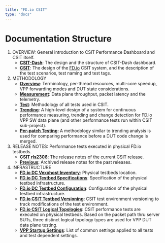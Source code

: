 ```yaml
---
title: "FD.io CSIT"
type: "docs"
---
```


# Documentation Structure

1. OVERVIEW: General introduction to CSIT Performance Dashboard and CSIT itself.
   - **[CSIT-Dash](overview/c_dash)**: The design and the structure of
     CSIT-Dash dashboard.
   - **[CSIT](overview/csit)**: The design of the [FD.io](https://fd.io/)
     CSIT system, and the description of the test scenarios, test naming and
     test tags.
2. METHODOLOGY
   - **[Overview](methodology/overview)**: Terminology, per-thread
     resources, multi-core speedup, VPP forwarding modes and DUT state
     considerations.
   - **[Measurement](methodology/measurements)**: Data plane throughput, packet
     latency and the telemetry.
   - **[Test](methodology/test)**: Methodology of all tests used in CSIT.
   - **[Trending](methodology/trending)**: A high-level design of a system for
     continuous performance measuring, trending and change detection for FD.io
     VPP SW data plane (and other performance tests run within CSIT
     sub-project).
   - **[Per-patch Testing](methodology/per_patch_testing)**: A methodology
     similar to trending analysis is used for comparing performance before a DUT
     code change is merged.
3. RELEASE NOTES: Performance tests executed in physical FD.io testbeds.
   - **[CSIT rls2306](release_notes/csit_rls2306)**: The release notes of the
     current CSIT release.
   - **[Previous](release_notes/previous)**: Archived release notes for the past
     releases.
4. INFRASTRUCTURE
   - **[FD.io DC Vexxhost Inventory](infrastructure/fdio_dc_vexxhost_inventory)**:
     Physical testbeds location.
   - **[FD.io DC Testbed Specifications](infrastructure/fdio_dc_testbed_specifications)**:
     Specification of the physical testbed infrastructure.
   - **[FD.io DC Testbed Configuration](infrastructure/testbed_configuration)**:
     Configuration of the physical testbed infrastructure.
   - **[FD.io CSIT Testbed Versioning](infrastructure/fdio_csit_testbed_versioning)**:
     CSIT test environment versioning to track modifications of the test
     environment.
   - **[FD.io CSIT Logical Topologies](infrastructure/fdio_csit_logical_topologies)**:
     CSIT performance tests are executed on physical testbeds. Based on the
     packet path thru server SUTs, three distinct logical topology types are
     used for VPP DUT data plane testing.
   - **[VPP Startup Settings](infrastructure/vpp_startup_settings)**: List of
     common settings applied to all tests and test dependent settings.
